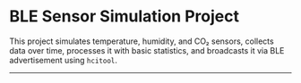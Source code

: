 
# BLE Sensor Simulation Project

This project simulates temperature, humidity, and CO₂ sensors, collects data over time, processes it with basic statistics, and broadcasts it via BLE advertisement using `hcitool`.

---


